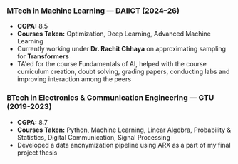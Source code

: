 
### MTech in Machine Learning — DAIICT (2024–26)
- **CGPA:** 8.5  
- **Courses Taken:** Optimization, Deep Learning, Advanced Machine Learning  
- Currently working under **Dr. Rachit Chhaya** on approximating sampling for **Transformers**
-  TA'ed for the course Fundamentals of AI, helped with the course curriculum creation, doubt solving, grading papers, conducting labs and improving interaction among the peers

### BTech in Electronics & Communication Engineering — GTU (2019-2023)
- **CGPA:** 8.7  
- **Courses Taken:** Python, Machine Learning, Linear Algebra, Probability & Statistics, Digital Communication, Signal Processing  
- Developed a data anonymization pipeline using ARX as a part of my final project thesis

